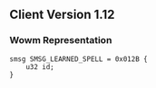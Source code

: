 ## Client Version 1.12

### Wowm Representation
```rust,ignore
smsg SMSG_LEARNED_SPELL = 0x012B {
    u32 id;    
}

```
